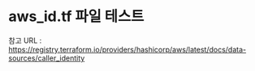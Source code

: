 # aws_id.tf 파일 테스트
참고 URL : https://registry.terraform.io/providers/hashicorp/aws/latest/docs/data-sources/caller_identity

